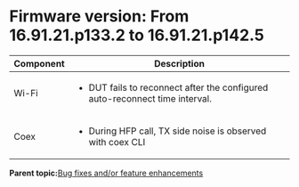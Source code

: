 # Firmware version: From 16.91.21.p133.2 to 16.91.21.p142.5

|Component|Description|
|-----------|-------------|
|Wi-Fi|<ul><li>DUT fails to reconnect after the configured auto-reconnect time interval.</li></ul>|
|Coex|<ul><li>During HFP call, TX side noise is observed with coex CLI</li></ul>|

**Parent topic:**[Bug fixes and/or feature enhancements](../topics/bug_fixes_andor_feature_enhancements_01.md)

